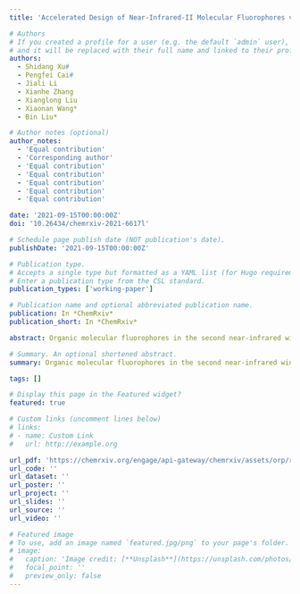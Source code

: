 ```yaml
---
title: 'Accelerated Design of Near-Infrared-II Molecular Fluorophores via First-Principles Understanding and Machine Learning'

# Authors
# If you created a profile for a user (e.g. the default `admin` user), write the username (folder name) here
# and it will be replaced with their full name and linked to their profile.
authors:
  - Shidang Xu#
  - Pengfei Cai#
  - Jiali Li
  - Xianhe Zhang
  - Xianglong Liu
  - Xiaonan Wang*
  - Bin Liu*

# Author notes (optional)
author_notes:
  - 'Equal contribution'
  - 'Corresponding author'
  - 'Equal contribution'
  - 'Equal contribution'
  - 'Equal contribution'
  - 'Equal contribution'
  - 'Equal contribution'

date: '2021-09-15T00:00:00Z'
doi: '10.26434/chemrxiv-2021-6617l'

# Schedule page publish date (NOT publication's date).
publishDate: '2021-09-15T00:00:00Z'

# Publication type.
# Accepts a single type but formatted as a YAML list (for Hugo requirements).
# Enter a publication type from the CSL standard.
publication_types: ['working-paper']

# Publication name and optional abbreviated publication name.
publication: In *ChemRxiv*
publication_short: In *ChemRxiv*

abstract: Organic molecular fluorophores in the second near-infrared window (NIR-II) have attracted much attention in the recent decade due to their great potentials in both fundamental research and practical applications. This is especially true for biomedical research, owing to their deep light penetration depth and low bioluminescence background at the long wavelength. However, the fluorescence quantum yields (QY) of most NIR-II materials are very low, which are not ideal for practical applications. Although there is a growing need to discover new NIR-II fluorophores, most of them were designed based on experience, and the structures were limited to few molecular motifs. Herein, we report the design of high QY NIR-II fluorophores in solutions based on enhancing the rigidity of the conjugated backbones, which could be quantified by the Seminario method. A deep neural network was trained to predict the HOMO-LUMO energy gaps for a chemical library of NIR-II backbone structures. Hundreds of new NIR-II cores with low energy gap were discovered, and eight of them across different acceptor cores are found to have relatively rigid conjugated backbones. With further molecular processing or formulation, the proposed new fluorophores should boost the development of NIR-II materials for applications in a wide range of fields.

# Summary. An optional shortened abstract.
summary: Organic molecular fluorophores in the second near-infrared window (NIR-II) have attracted much attention in the recent decade due to their great potentials in both fundamental research and practical applications. This is especially true for biomedical research, owing to their deep light penetration depth and low bioluminescence background at the long wavelength. However, the fluorescence quantum yields (QY) of most NIR-II materials are very low, which are not ideal for practical applications. Although there is a growing need to discover new NIR-II fluorophores, most of them were designed based on experience, and the structures were limited to few molecular motifs. Herein, we report the design of high QY NIR-II fluorophores in solutions based on enhancing the rigidity of the conjugated backbones, which could be quantified by the Seminario method. A deep neural network was trained to predict the HOMO-LUMO energy gaps for a chemical library of NIR-II backbone structures. Hundreds of new NIR-II cores with low energy gap were discovered, and eight of them across different acceptor cores are found to have relatively rigid conjugated backbones. With further molecular processing or formulation, the proposed new fluorophores should boost the development of NIR-II materials for applications in a wide range of fields.

tags: []

# Display this page in the Featured widget?
featured: true

# Custom links (uncomment lines below)
# links:
# - name: Custom Link
#   url: http://example.org

url_pdf: 'https://chemrxiv.org/engage/api-gateway/chemrxiv/assets/orp/resource/item/613ae191abeb636d50ce676f/original/accelerated-design-of-near-infrared-ii-molecular-fluorophores-via-first-principles-understanding-and-machine-learning.pdf'
url_code: ''
url_dataset: ''
url_poster: ''
url_project: ''
url_slides: ''
url_source: ''
url_video: ''

# Featured image
# To use, add an image named `featured.jpg/png` to your page's folder.
# image:
#   caption: 'Image credit: [**Unsplash**](https://unsplash.com/photos/pLCdAaMFLTE)'
#   focal_point: ''
#   preview_only: false
---
```

